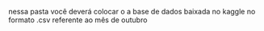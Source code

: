 nessa pasta você deverá colocar o a base de dados baixada no kaggle no formato .csv referente ao mês de outubro
